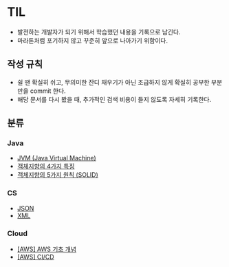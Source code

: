 # TIL
- 발전하는 개발자가 되기 위해서 학습했던 내용을 기록으로 남긴다.
- 마라톤처럼 포기하지 않고 꾸준히 앞으로 나아가기 위함이다.

## 작성 규칙
- 쉴 땐 확실히 쉬고, 무의미한 잔디 채우기가 아닌 조급하지 않게 확실히 공부한 부분만을 commit 한다.
- 해당 문서를 다시 봤을 때, 추가적인 검색 비용이 들지 않도록 자세히 기록한다.

## 분류

### Java
- [JVM (Java Virtual Machine)](https://github.com/roovies/TIL/blob/main/Java/01.%20JVM%20(Java%20Virtual%20Machine).md)
- [객체지향의 4가지 특징](https://github.com/roovies/TIL/blob/main/Java/02.%20%EA%B0%9D%EC%B2%B4%EC%A7%80%ED%96%A5%EC%9D%98%204%EA%B0%80%EC%A7%80%20%ED%8A%B9%EC%A7%95.md)
- [객체지향의 5가지 원칙 (SOLID)](https://github.com/roovies/TIL/blob/main/Java/03.%20%EA%B0%9D%EC%B2%B4%EC%A7%80%ED%96%A5%EC%9D%98%205%EA%B0%80%EC%A7%80%20%EC%9B%90%EC%B9%99%20(SOLID).md)

### CS
- [JSON](https://github.com/roovies/TIL/blob/main/CS/%EB%8D%B0%EC%9D%B4%ED%84%B0%20%EA%B5%90%ED%99%98%20%EB%B0%A9%EC%8B%9D/01.%20JSON.md)
- [XML](https://github.com/roovies/TIL/blob/main/CS/%EB%8D%B0%EC%9D%B4%ED%84%B0%20%EA%B5%90%ED%99%98%20%EB%B0%A9%EC%8B%9D/02.%20XML.md)

### Cloud
- [[AWS] AWS 기초 개념](https://github.com/roovies/TIL/blob/main/AWS/01.%20AWS%20%EA%B8%B0%EC%B4%88%20%EA%B0%9C%EB%85%90.md)
- [[AWS] CI/CD](https://github.com/roovies/TIL/blob/main/AWS/02.%20CI%EF%BC%8FCD%EB%9E%80%EF%BC%9F.md)